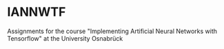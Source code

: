 # IANNWTF
Assignments for the course "Implementing Artificial Neural Networks with Tensorflow" at the University Osnabrück
